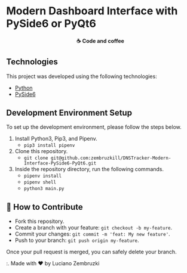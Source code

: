 # Modern Dashboard Interface with PySide6 or PyQt6

<h4 align="center">
  ☕ Code and coffee
</h4>

## Technologies

This project was developed using the following technologies:

- [Python](https://python.org/)
- [PySide6](https://www.qt.io/qt-for-python)

## Development Environment Setup

To set up the development environment, please follow the steps below.

1. Install Python3, Pip3, and Pipenv.
    * `pip3 install pipenv`
2. Clone this repository.
    * `git clone git@github.com:zembruzkill/DNSTracker-Modern-Interface-PySide6-PyQt6.git`
3. Inside the repository directory, run the following commands.
    * `pipenv install`
    * `pipenv shell`
    * `python3 main.py`

## 🤔 How to Contribute

- Fork this repository.
- Create a branch with your feature: `git checkout -b my-feature`.
- Commit your changes: `git commit -m 'feat: My new feature'`.
- Push to your branch: `git push origin my-feature`.

Once your pull request is merged, you can safely delete your branch.

:. Made with ♥ by Luciano Zembruzki
